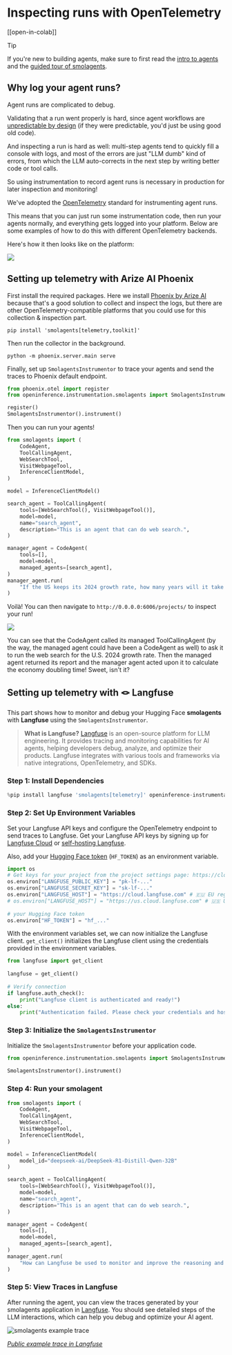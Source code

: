 # Inspecting runs with OpenTelemetry

[[open-in-colab]]

> [!TIP]
> If you're new to building agents, make sure to first read the [intro to agents](../conceptual_guides/intro_agents) and the [guided tour of smolagents](../guided_tour).

## Why log your agent runs?

Agent runs are complicated to debug.

Validating that a run went properly is hard, since agent workflows are [unpredictable by design](../conceptual_guides/intro_agents) (if they were predictable, you'd just be using good old code). 

And inspecting a run is hard as well: multi-step agents tend to quickly fill a console with logs, and most of the errors are just "LLM dumb" kind of errors, from which the LLM auto-corrects in the next step by writing better code or tool calls.

So using instrumentation to record agent runs is necessary in production for later inspection and monitoring!

We've adopted the [OpenTelemetry](https://opentelemetry.io/) standard for instrumenting agent runs.

This means that you can just run some instrumentation code, then run your agents normally, and everything gets logged into your platform. Below are some examples of how to do this with different OpenTelemetry backends.

Here's how it then looks like on the platform:

<div class="flex justify-center">
    <img src="https://huggingface.co/datasets/huggingface/documentation-images/resolve/main/smolagents/inspect_run_phoenix.gif"/>
</div>


## Setting up telemetry with Arize AI Phoenix
First install the required packages. Here we install [Phoenix by Arize AI](https://github.com/Arize-ai/phoenix) because that's a good solution to collect and inspect the logs, but there are other OpenTelemetry-compatible platforms that you could use for this collection & inspection part.

```shell
pip install 'smolagents[telemetry,toolkit]'
```

Then run the collector in the background.

```shell
python -m phoenix.server.main serve
```

Finally, set up `SmolagentsInstrumentor` to trace your agents and send the traces to Phoenix default endpoint.

```python
from phoenix.otel import register
from openinference.instrumentation.smolagents import SmolagentsInstrumentor

register()
SmolagentsInstrumentor().instrument()
```
Then you can run your agents!

```py
from smolagents import (
    CodeAgent,
    ToolCallingAgent,
    WebSearchTool,
    VisitWebpageTool,
    InferenceClientModel,
)

model = InferenceClientModel()

search_agent = ToolCallingAgent(
    tools=[WebSearchTool(), VisitWebpageTool()],
    model=model,
    name="search_agent",
    description="This is an agent that can do web search.",
)

manager_agent = CodeAgent(
    tools=[],
    model=model,
    managed_agents=[search_agent],
)
manager_agent.run(
    "If the US keeps its 2024 growth rate, how many years will it take for the GDP to double?"
)
```
Voilà!
You can then navigate to `http://0.0.0.0:6006/projects/` to inspect your run!

<img src="https://huggingface.co/datasets/huggingface/documentation-images/resolve/main/smolagents/inspect_run_phoenix.png">

You can see that the CodeAgent called its managed ToolCallingAgent (by the way, the managed agent could have been a CodeAgent as well) to ask it to run the web search for the U.S. 2024 growth rate. Then the managed agent returned its report and the manager agent acted upon it to calculate the economy doubling time! Sweet, isn't it?

## Setting up telemetry with 🪢 Langfuse

This part shows how to monitor and debug your Hugging Face **smolagents** with **Langfuse** using the `SmolagentsInstrumentor`.

> **What is Langfuse?** [Langfuse](https://langfuse.com) is an open-source platform for LLM engineering. It provides tracing and monitoring capabilities for AI agents, helping developers debug, analyze, and optimize their products. Langfuse integrates with various tools and frameworks via native integrations, OpenTelemetry, and SDKs.

### Step 1: Install Dependencies

```python
%pip install langfuse 'smolagents[telemetry]' openinference-instrumentation-smolagents
```

### Step 2: Set Up Environment Variables

Set your Langfuse API keys and configure the OpenTelemetry endpoint to send traces to Langfuse. Get your Langfuse API keys by signing up for [Langfuse Cloud](https://cloud.langfuse.com) or [self-hosting Langfuse](https://langfuse.com/self-hosting).

Also, add your [Hugging Face token](https://huggingface.co/settings/tokens) (`HF_TOKEN`) as an environment variable.

```python
import os
# Get keys for your project from the project settings page: https://cloud.langfuse.com
os.environ["LANGFUSE_PUBLIC_KEY"] = "pk-lf-..." 
os.environ["LANGFUSE_SECRET_KEY"] = "sk-lf-..." 
os.environ["LANGFUSE_HOST"] = "https://cloud.langfuse.com" # 🇪🇺 EU region
# os.environ["LANGFUSE_HOST"] = "https://us.cloud.langfuse.com" # 🇺🇸 US region
 
# your Hugging Face token
os.environ["HF_TOKEN"] = "hf_..."
```

With the environment variables set, we can now initialize the Langfuse client. `get_client()` initializes the Langfuse client using the credentials provided in the environment variables.

```python
from langfuse import get_client
 
langfuse = get_client()
 
# Verify connection
if langfuse.auth_check():
    print("Langfuse client is authenticated and ready!")
else:
    print("Authentication failed. Please check your credentials and host.")
```

### Step 3: Initialize the `SmolagentsInstrumentor`

Initialize the `SmolagentsInstrumentor` before your application code. 


```python
from openinference.instrumentation.smolagents import SmolagentsInstrumentor
 
SmolagentsInstrumentor().instrument()
```

### Step 4: Run your smolagent

```python
from smolagents import (
    CodeAgent,
    ToolCallingAgent,
    WebSearchTool,
    VisitWebpageTool,
    InferenceClientModel,
)

model = InferenceClientModel(
    model_id="deepseek-ai/DeepSeek-R1-Distill-Qwen-32B"
)

search_agent = ToolCallingAgent(
    tools=[WebSearchTool(), VisitWebpageTool()],
    model=model,
    name="search_agent",
    description="This is an agent that can do web search.",
)

manager_agent = CodeAgent(
    tools=[],
    model=model,
    managed_agents=[search_agent],
)
manager_agent.run(
    "How can Langfuse be used to monitor and improve the reasoning and decision-making of smolagents when they execute multi-step tasks, like dynamically adjusting a recipe based on user feedback or available ingredients?"
)
```

### Step 5: View Traces in Langfuse

After running the agent, you can view the traces generated by your smolagents application in [Langfuse](https://cloud.langfuse.com). You should see detailed steps of the LLM interactions, which can help you debug and optimize your AI agent.

![smolagents example trace](https://langfuse.com/images/cookbook/integration-smolagents/smolagent_example_trace.png)

_[Public example trace in Langfuse](https://cloud.langfuse.com/project/cloramnkj0002jz088vzn1ja4/traces/ce5160f9bfd5a6cd63b07d2bfcec6f54?timestamp=2025-02-11T09%3A25%3A45.163Z&display=details)_
